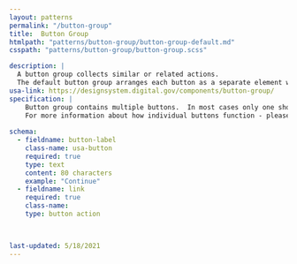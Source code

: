```yaml
---
layout: patterns
permalink: "/button-group"
title:  Button Group
htmlpath: "patterns/button-group/button-group-default.md"
csspath: "patterns/button-group/button-group.scss"

description: |
  A button group collects similar or related actions.
  The default button group arranges each button as a separate element with a gap between them. On mobile devices, the buttons are arranged vertically. 
usa-link: https://designsystem.digital.gov/components/button-group/
specification: | 
    Button group contains multiple buttons.  In most cases only one should be primary. 
    For more information about how individual buttons function - please see [buttons](/button)
  
schema: 
  - fieldname: button-label
    class-name: usa-button
    required: true
    type: text
    content: 80 characters
    example: "Continue"
  - fieldname: link
    required: true
    class-name: 
    type: button action
    


last-updated: 5/18/2021
---
```

<!--- if extra information is needed for this pattern, write here in Markdown. -->
<!--- to learn markdown format go to https://docs.github.com/en/github/writing-on-github/basic-writing-and-formatting-syntax -->


